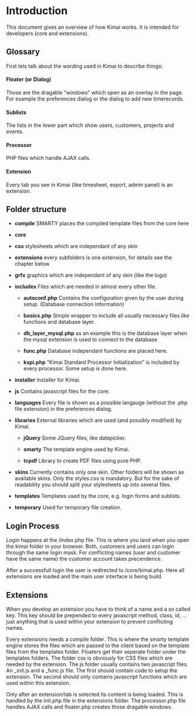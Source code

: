 # Introduction

This document gives an overview of how Kimai works. It is intended for developers (core and extensions).

## Glossary

First lets talk about the wording used in Kimai to describe things:

#### Floater (or Dialog)

Those are the dragable “windows” which open as an overlay in the page. For example the preferences dialog or the dialog to add new timerecords.

#### Sublists

The lists in the lower part which show users, customers, projects and events.

#### Processor

PHP files which handle AJAX calls.

#### Extension

Every tab you see in Kimai (like timesheet, export, admin panel) is an extension.

## Folder structure

  * **compile** SMARTY places the compiled template files from the core here

  * **core**

  * **css** stylesheets which are independant of any skin

  * **extensions** every subfolders is one extension, for details see the chapter below

  * **grfx** graphics which are independant of any skin (like the logo)

  * **includes** Files which are needed in almost every other file.

    * **autoconf.php** Contains the configuration given by the user during setup. (Database connection information)

    * **basics.php** Simple wrapper to include all usually necessary files like functions and database layer.

    * **db_layer_mysql.php** as an example this is the database layer when the mysql extension is used to connect to the database

    * **func.php** Database independant functions are placed here.

    * **kspi.php** “Kimai Standard Processor Initialization” is included by every processor. Some setup is done here.

  * **installer** Installer for Kimai.

  * **js** Contains javascript files for the core.

  * **languages** Every file is shown as a possible langauge (without the .php file extension) in the preferences dialog.

  * **libraries** External libraries which are used (and possibly modified) by Kimai.

    * **jQuery** Some JQuery files, like datepicker.

    * **smarty** The template engine used by Kimai.

    * **tcpdf** Library to create PDF files using pure PHP.

  * **skins** Currently contains only one skin. Other folders will be shown as available skins. Only the styles.css is mandatory. But for the sake of readability you should split your stylesheets up into several files.

  * **templates** Templates used by the core, e.g. login forms and sublists.

  * **temporary** Used for temporary file creation.

## Login Process

Login happens at the /index.php file. This is where you land when you open the kimai folder in your browser. Both, customers and users can login through the same login mask. For conflicting names (user and customer have the same name) the customer account takes precendence.

After a successfull login the user is redirected to /core/kimai.php. Here all extensions are loaded and the main user interface is being build.

## Extensions

When you develop an extension you have to think of a name and a so called key. This key should be prepended to every javascript method, class, id, … just anything that is used within your extension to prevent conflicting names.

Every extensions needs a compile folder. This is where the smarty template engine stores the files which are passed to the client based on the template files from the templates folder. Floaters get their seperate folder under the templates folders. The folder css is obviously for CSS files which are needed by the extension. The js folder usually contains two javascript files. An _init.js and a _func.js file. The first should contain code to setup the extension. The second should only contains javascript functions which are used within this extension.

Only after an extension/tab is selected its content is being loaded. This is handled by the init.php file in the extensions folder. The processor.php file handles AJAX calls and floater.php creates those dragable windows.


